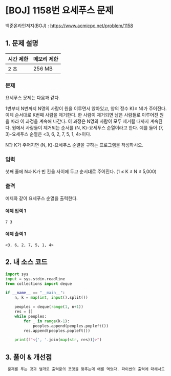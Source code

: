 # [BOJ] 1158번 요세푸스 문제

백준온라인저지(BOJ) :  https://www.acmicpc.net/problem/1158



## 1. 문제 설명

| 시간 제한 | 메모리 제한 | 
| :-------- | :---------- |
| 2 초      | 256 MB      | 

### 문제

요세푸스 문제는 다음과 같다.

1번부터 N번까지 N명의 사람이 원을 이루면서 앉아있고, 양의 정수 K(≤ N)가 주어진다. 이제 순서대로 K번째 사람을 제거한다. 한 사람이 제거되면 남은 사람들로 이루어진 원을 따라 이 과정을 계속해 나간다. 이 과정은 N명의 사람이 모두 제거될 때까지 계속된다. 원에서 사람들이 제거되는 순서를 (N, K)-요세푸스 순열이라고 한다. 예를 들어 (7, 3)-요세푸스 순열은 <3, 6, 2, 7, 5, 1, 4>이다.

N과 K가 주어지면 (N, K)-요세푸스 순열을 구하는 프로그램을 작성하시오.

### 입력

첫째 줄에 N과 K가 빈 칸을 사이에 두고 순서대로 주어진다. (1 ≤ K ≤ N ≤ 5,000)

### 출력

예제와 같이 요세푸스 순열을 출력한다.

#### 예제 입력 1

```
7 3
```

#### 예제 출력 1

```
<3, 6, 2, 7, 5, 1, 4>
```


## 2. 내 소스 코드

```python
import sys
input = sys.stdin.readline
from collections import deque

if __name__ == "__main__":
    n, k = map(int, input().split())

    peoples = deque(range(1, n+1))
    res = []
    while peoples:
        for _ in range(k-1):
            peoples.append(peoples.popleft())
        res.append(peoples.popleft())

    print(f"<{', '.join(map(str, res))}>")
```



## 3. 풀이 & 개선점

```python
 문제를 푸는 것과 별개로 출력문의 포맷을 맞추는데 애를 먹었다. 파이썬의 출력에 대해서도 좀 더 알아볼 필요성을 느꼈다.
```